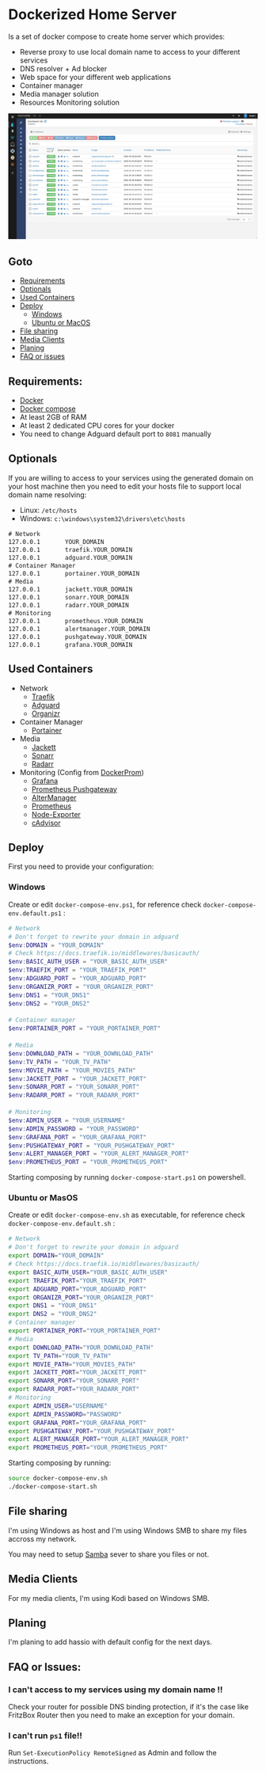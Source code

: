 # Dockerized Home Server

Is a set of docker compose to create home server which provides: 
- Reverse proxy to use local domain name to access to your different services 
- DNS resolver + Ad blocker 
- Web space for your different web applications
- Container manager
- Media manager solution
- Resources Monitoring solution

![Organizr pointing on Portainer](screenshot.png)

## Goto
- [Requirements](#requirements)
- [Optionals](#optionals)
- [Used Containers](#used-Containers)
- [Deploy](#deploy)
    - [Windows](#windows)
    - [Ubuntu or MacOS](#ubuntu-or-macos)
- [File sharing](#file-sharing)
- [Media Clients](#media-clients)
- [Planing](#planing)
- [FAQ or issues](#faq-or-issues)

## Requirements: 
- [Docker](https://docs.docker.com/get-docker/)
- [Docker compose](https://docs.docker.com/compose/install/)
- At least 2GB of RAM
- At least 2 dedicated CPU cores for your docker
- You need to change Adguard default port to `8081` manually

## Optionals
If you are willing to access to your services using the generated domain on your host machine then you need to edit your hosts file to support local domain name resolving:
- Linux: `/etc/hosts`
- Windows: `c:\windows\system32\drivers\etc\hosts`
```
# Network
127.0.0.1       YOUR_DOMAIN
127.0.0.1       traefik.YOUR_DOMAIN
127.0.0.1       adguard.YOUR_DOMAIN
# Container Manager
127.0.0.1       portainer.YOUR_DOMAIN
# Media
127.0.0.1      	jackett.YOUR_DOMAIN
127.0.0.1       sonarr.YOUR_DOMAIN
127.0.0.1       radarr.YOUR_DOMAIN
# Monitoring
127.0.0.1      	prometheus.YOUR_DOMAIN
127.0.0.1      	alertmanager.YOUR_DOMAIN
127.0.0.1      	pushgateway.YOUR_DOMAIN
127.0.0.1      	grafana.YOUR_DOMAIN
```

## Used Containers
- Network
    - [Traefik](https://hub.docker.com/_/traefik)
    - [Adguard](https://hub.docker.com/r/adguard/adguardhome)
    - [Organizr](https://hub.docker.com/r/organizrtools/organizr-v2/)
- Container Manager
    - [Portainer](https://hub.docker.com/r/portainer/portainer/)
- Media
    - [Jackett](https://hub.docker.com/r/linuxserver/jackett/)
    - [Sonarr](https://hub.docker.com/r/linuxserver/sonarr/)
    - [Radarr](https://hub.docker.com/r/linuxserver/radarr/)
- Monitoring (Config from [DockerProm]())
    - [Grafana](https://hub.docker.com/r/grafana/grafana/)
    - [Prometheus Pushgateway](https://hub.docker.com/r/prom/pushgateway)
    - [AlterManager](https://hub.docker.com/r/prom/alertmanager/)
    - [Prometheus](https://hub.docker.com/r/prom/prometheus/)
    - [Node-Exporter](https://hub.docker.com/r/prom/node-exporter/)
    - [cAdvisor](https://github.com/google/cadvisor)

## Deploy 
First you need to provide your configuration: 
### Windows
Create or edit `docker-compose-env.ps1`, for reference check `docker-compose-env.default.ps1` :
```powershell
# Network
# Don't forget to rewrite your domain in adguard
$env:DOMAIN = "YOUR_DOMAIN"
# Check https://docs.traefik.io/middlewares/basicauth/
$env:BASIC_AUTH_USER = "YOUR_BASIC_AUTH_USER"   
$env:TRAEFIK_PORT = "YOUR_TRAEFIK_PORT"
$env:ADGUARD_PORT = "YOUR_ADGUARD_PORT"
$env:ORGANIZR_PORT = "YOUR_ORGANIZR_PORT"
$env:DNS1 = "YOUR_DNS1"
$env:DNS2 = "YOUR_DNS2"

# Container manager
$env:PORTAINER_PORT = "YOUR_PORTAINER_PORT"

# Media
$env:DOWNLOAD_PATH = "YOUR_DOWNLOAD_PATH"
$env:TV_PATH = "YOUR_TV_PATH"
$env:MOVIE_PATH = "YOUR_MOVIES_PATH"
$env:JACKETT_PORT = "YOUR_JACKETT_PORT"
$env:SONARR_PORT = "YOUR_SONARR_PORT"
$env:RADARR_PORT = "YOUR_RADARR_PORT"

# Monitoring
$env:ADMIN_USER = "YOUR_USERNAME"
$env:ADMIN_PASSWORD = "YOUR_PASSWORD"
$env:GRAFANA_PORT = "YOUR_GRAFANA_PORT"
$env:PUSHGATEWAY_PORT = "YOUR_PUSHGATEWAY_PORT"
$env:ALERT_MANAGER_PORT = "YOUR_ALERT_MANAGER_PORT"
$env:PROMETHEUS_PORT = "YOUR_PROMETHEUS_PORT"

```

Starting composing by running `docker-compose-start.ps1` on powershell.

### Ubuntu or MasOS
Create or edit `docker-compose-env.sh` as executable, for reference check `docker-compose-env.default.sh` :

```sh
# Network
# Don't forget to rewrite your domain in adguard
export DOMAIN="YOUR_DOMAIN"
# Check https://docs.traefik.io/middlewares/basicauth/
export BASIC_AUTH_USER="YOUR_BASIC_AUTH_USER"
export TRAEFIK_PORT="YOUR_TRAEFIK_PORT"
export ADGUARD_PORT="YOUR_ADGUARD_PORT"
export ORGANIZR_PORT="YOUR_ORGANIZR_PORT"
export DNS1 = "YOUR_DNS1"
export DNS2 = "YOUR_DNS2"
# Container manager
export PORTAINER_PORT="YOUR_PORTAINER_PORT"
# Media
export DOWNLOAD_PATH="YOUR_DOWNLOAD_PATH"
export TV_PATH="YOUR_TV_PATH"
export MOVIE_PATH="YOUR_MOVIES_PATH"
export JACKETT_PORT="YOUR_JACKETT_PORT"
export SONARR_PORT="YOUR_SONARR_PORT"
export RADARR_PORT="YOUR_RADARR_PORT"
# Monitoring
export ADMIN_USER="USERNAME"
export ADMIN_PASSWORD="PASSWORD"
export GRAFANA_PORT="YOUR_GRAFANA_PORT"
export PUSHGATEWAY_PORT="YOUR_PUSHGATEWAY_PORT"
export ALERT_MANAGER_PORT="YOUR_ALERT_MANAGER_PORT"
export PROMETHEUS_PORT="YOUR_PROMETHEUS_PORT"
```

Starting composing by running:
```bash
source docker-compose-env.sh
./docker-compose-start.sh
``` 

## File sharing 
I'm using Windows as host and I'm using Windows SMB to share my files accross my network. 

You may need to setup [Samba](https://hub.docker.com/r/dperson/samba/) sever to share you files or not. 

## Media Clients
For my media clients, I'm using Kodi based on Windows SMB. 

## Planing 
I'm planing to add hassio with default config for the next days. 

## FAQ or Issues: 
### I can't access to my services using my domain name !!
Check your router for possible DNS binding protection, if it's the case like FritzBox Router then you need to make an exception for your domain. 

### I can't run `ps1` file!!
Run `Set-ExecutionPolicy RemoteSigned` as Admin and follow the instructions.